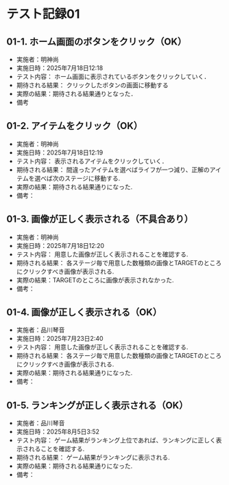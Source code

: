 # テスト記録01

## 01-1. ホーム画面のボタンをクリック（OK）
- 実施者：明神尚
- 実施日時：2025年7月18日12:18
- テスト内容：
ホーム画面に表示されているボタンをクリックしていく．
- 期待される結果：
クリックしたボタンの画面に移動する
- 実際の結果：期待される結果通りとなった．
- 備考

## 01-2. アイテムをクリック（OK）
- 実施者：明神尚
- 実施日時：2025年7月18日12:19
- テスト内容：
表示されるアイテムをクリックしていく．
- 期待される結果：
間違ったアイテムを選べばライフが一つ減り、正解のアイテムを選べば次のステージに移動する.
- 実際の結果：期待される結果通りになった.
- 備考：

## 01-3. 画像が正しく表示される（不具合あり）
- 実施者：明神尚
- 実施日時：2025年7月18日12:20
- テスト内容：
用意した画像が正しく表示されることを確認する.
- 期待される結果：
各ステージ毎で用意した数種類の画像とTARGETのところにクリックすべき画像が表示される.
- 実際の結果：TARGETのところに画像が表示されなかった.
- 備考：

## 01-4. 画像が正しく表示される（OK）
- 実施者：品川琴音
- 実施日時：2025年7月23日2:40
- テスト内容：
用意した画像が正しく表示されることを確認する.
- 期待される結果：
各ステージ毎で用意した数種類の画像とTARGETのところにクリックすべき画像が表示される.
- 実際の結果：期待される結果通りになった.
- 備考：

## 01-5. ランキングが正しく表示される（OK）
- 実施者：品川琴音
- 実施日時：2025年8月5日3:52
- テスト内容：
ゲーム結果がランキング上位であれば、ランキングに正しく表示されることを確認する.
- 期待される結果：
ゲーム結果がランキングに表示される.
- 実際の結果：期待される結果通りになった.
- 備考：